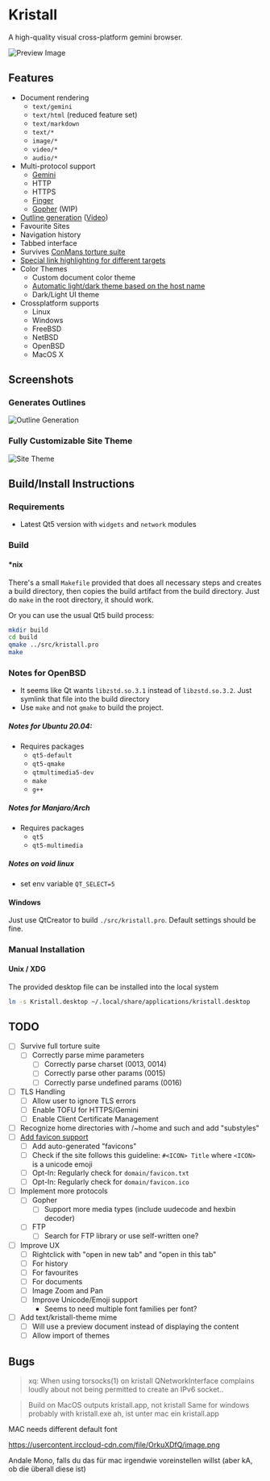 # Kristall
A high-quality visual cross-platform gemini browser.

![Preview Image](https://mq32.de/public/336ac416892fd9064593631e7be9f7d8e266196b.png)

## Features
- Document rendering
  - `text/gemini`
  - `text/html` (reduced feature set)
  - `text/markdown`
  - `text/*`
  - `image/*`
  - `video/*`
  - `audio/*`
- Multi-protocol support
  - [Gemini](https://gemini.circumlunar.space/)
  - HTTP
  - HTTPS
  - [Finger](https://tools.ietf.org/html/rfc1288)
  - [Gopher](https://tools.ietf.org/html/rfc1436) (WIP)
- [Outline generation](https://mq32.de/public/a50ef327f4150d870393b1989c5b41db495b56f7.png) ([Video](https://mq32.de/public/kristall-02.mp4))
- Favourite Sites
- Navigation history
- Tabbed interface
- Survives [ConMans torture suite](gemini://gemini.conman.org/test/torture/)
- [Special link highlighting for different targets](https://mq32.de/public/92f3ec7a64833d01f1ed001d15c8db4158e5d3c2.png)
- Color Themes
  - Custom document color theme
  - [Automatic light/dark theme based on the host name](https://mq32.de/public/kristall-01.mp4)
  - Dark/Light UI theme
- Crossplatform supports
  - Linux
  - Windows
  - FreeBSD
  - NetBSD
  - OpenBSD
  - MacOS X

## Screenshots

### Generates Outlines

![Outline Generation](https://mq32.de/public/a50ef327f4150d870393b1989c5b41db495b56f7.png)

### Fully Customizable Site Theme

![Site Theme](https://mq32.de/public/7123e22a58969448c27b24df8510f4d56921bf23.png)

## Build/Install Instructions

### Requirements

- Latest Qt5 version with `widgets` and `network` modules

### Build

#### *nix

There's a small `Makefile` provided that does all necessary steps and creates a build directory, then copies the build artifact from the build directory. Just do `make` in the root directory, it should work.

Or you can use the usual Qt5 build process:

```sh
mkdir build
cd build
qmake ../src/kristall.pro
make
```

### Notes for OpenBSD
- It seems like Qt wants `libzstd.so.3.1` instead of `libzstd.so.3.2`. Just symlink that file into the build directory
- Use `make` and not `gmake` to build the project.

##### Notes for Ubuntu 20.04:
- Requires packages
  - `qt5-default`
  - `qt5-qmake`
  - `qtmultimedia5-dev` 
  - `make`
  - `g++`

##### Notes for Manjaro/Arch
- Requires packages
  - `qt5`
  - `qt5-multimedia`

##### Notes on void linux
- set env variable `QT_SELECT=5`

#### Windows

Just use QtCreator to build `./src/kristall.pro`. Default settings should be fine.

### Manual Installation

#### Unix / XDG

The provided desktop file can be installed into the local system
```sh
ln -s Kristall.desktop ~/.local/share/applications/kristall.desktop
```

## TODO
- [ ] Survive full torture suite
  - [ ] Correctly parse mime parameters
    - [ ] Correctly parse charset (0013, 0014)
    - [ ] Correctly parse other params (0015)
    - [ ] Correctly parse undefined params (0016)
- [ ] TLS Handling
   - [ ] Allow user to ignore TLS errors
   - [ ] Enable TOFU for HTTPS/Gemini
   - [ ] Enable Client Certificate Management
- [ ] Recognize home directories with /~home and such and add "substyles"
- [ ] [Add favicon support](gemini://mozz.us/files/rfc_gemini_favicon.gmi)
  - [ ] Add auto-generated "favicons"
  - [ ] Check if the site follows this guideline: `#<ICON> Title` where `<ICON>` is a unicode emoji
  - [ ] Opt-In: Regularly check for `domain/favicon.txt`
  - [ ] Opt-In: Regularly check for `domain/favicon.ico`
- [ ] Implement more protocols
  - [ ] Gopher
    - [ ] Support more media types (include uudecode and hexbin decoder)
  - [ ] FTP
    - [ ] Search for FTP library or use self-written one?
- [ ] Improve UX
  - [ ] Rightclick with "open in new tab" and "open in this tab"
   - [ ] For history
   - [ ] For favourites
   - [ ] For documents
  - [ ] Image Zoom and Pan
  - [ ] Improve Unicode/Emoji support
    - Seems to need multiple font families per font?
- [ ] Add text/kristall-theme mime
  - [ ] Will use a preview document instead of displaying the content
  - [ ] Allow import of themes
## Bugs
  
> <styan> xq: When using torsocks(1) on kristall QNetworkInterface complains loudly about not being permitted to create an IPv6 socket..

> Build on MacOS outputs kristall.app, not kristall
> Same for windows probably with kristall.exe
> <IceMichael> ah, ist unter mac ein kristall.app

MAC needs different default font

https://usercontent.irccloud-cdn.com/file/OrkuXDfQ/image.png

<IceMichael> Andale Mono, falls du das für mac irgendwie voreinstellen willst (aber kA, ob die überall diese ist)